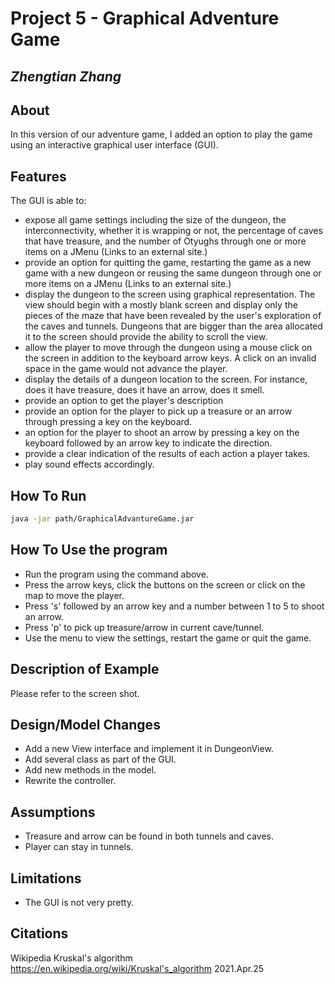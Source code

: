 # Project 5 - Graphical Adventure Game
## _Zhengtian Zhang_

## About

In this version of our adventure game, I added an option to play the game using an interactive graphical user interface (GUI).

## Features

The GUI is able to:
- expose all game settings including the size of the dungeon, the interconnectivity, whether it is wrapping or not, the percentage of caves that have treasure, and the number of Otyughs through one or more items on a JMenu (Links to an external site.) 
- provide an option for quitting the game, restarting the game as a new game with a new dungeon or reusing the same dungeon through one or more items on a JMenu (Links to an external site.)
- display the dungeon to the screen using graphical representation. The view should begin with a mostly blank screen and display only the pieces of the maze that have been revealed by the user's exploration of the caves and tunnels. Dungeons that are bigger than the area allocated it to the screen should provide the ability to scroll the view.
- allow the player to move through the dungeon using a mouse click on the screen in addition to the keyboard arrow keys. A click on an invalid space in the game would not advance the player.
- display the details of a dungeon location to the screen. For instance, does it have treasure, does it have an arrow, does it smell.
- provide an option to get the player's description
- provide an option for the player to pick up a treasure or an arrow through pressing a key on the keyboard.
- an option for the player to shoot an arrow by pressing a key on the keyboard followed by an arrow key to indicate the direction.
- provide a clear indication of the results of each action a player takes.
- play sound effects accordingly.



## How To Run

```sh
java -jar path/GraphicalAdvantureGame.jar
```
## How To Use the program

- Run the program using the command above. 
- Press the arrow keys, click the buttons on the screen or click on the map to move the player.
- Press 's' followed by an arrow key and a number between 1 to 5 to shoot an arrow.
- Press 'p' to pick up treasure/arrow in current cave/tunnel.
- Use the menu to view the settings, restart the game or quit the game.


## Description of Example

Please refer to the screen shot.

## Design/Model Changes

- Add a new View interface and implement it in DungeonView.
- Add several class as part of the GUI.
- Add new methods in the model.
- Rewrite the controller.

## Assumptions

- Treasure and arrow can be found in both tunnels and caves.
- Player can stay in tunnels.

## Limitations

- The GUI is not very pretty.

## Citations
Wikipedia
Kruskal's algorithm
https://en.wikipedia.org/wiki/Kruskal's_algorithm
2021.Apr.25